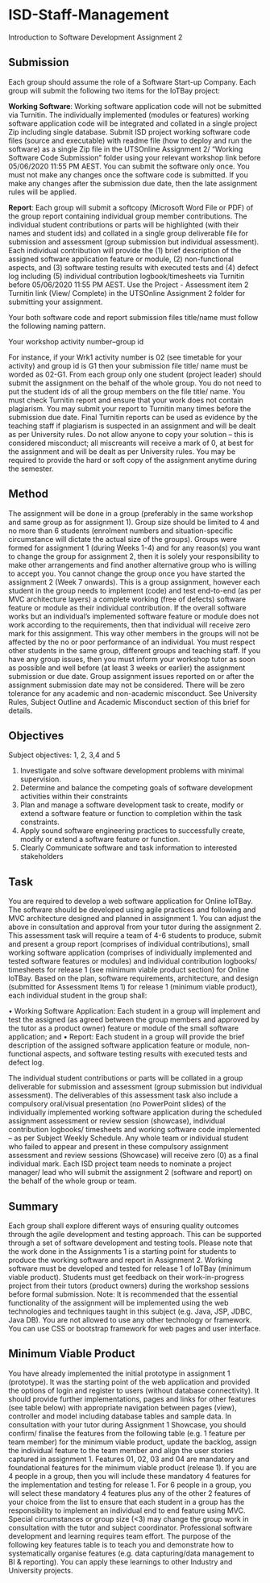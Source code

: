 # ISD-Staff-Management

Introduction to Software Development Assignment 2

## Submission

Each group should assume the role of a Software Start-up Company. Each
group will submit the following two items for the IoTBay project:

**Working Software**: Working software application code will not be
submitted via Turnitin. The individually implemented (modules or features)
working software application code will be integrated and collated in a single
project Zip including single database. Submit ISD project working software
code files (source and executable) with readme file (how to deploy and run
the software) as a single Zip file in the UTSOnline Assignment 2/ “Working
Software Code Submission” folder using your relevant workshop link before
05/06/2020 11:55 PM AEST. You can submit the software only once. You
must not make any changes once the software code is submitted. If you
make any changes after the submission due date, then the late
assignment rules will be applied.

**Report**: Each group will submit a softcopy (Microsoft Word File or PDF) of
the group report containing individual group member contributions. The
individual student contributions or parts will be highlighted (with their names
and student ids) and collated in a single group deliverable file for submission
and assessment (group submission but individual assessment). Each
individual contribution will provide the (1) brief description of the assigned
software application feature or module, (2) non-functional aspects, and (3)
software testing results with executed tests and (4) defect log including (5)
individual contribution logbook/timesheets via Turnitin before 05/06/2020
11:55 PM AEST. Use the Project - Assessment item 2 Turnitin link (View/
Complete) in the UTSOnline Assignment 2 folder for submitting your
assignment.

Your both software code and report submission files title/name must follow
the following naming pattern.

Your workshop activity number–group id

For instance, if your Wrk1 activity number is 02 (see timetable for your
activity) and group id is G1 then your submission file title/ name must be
worded as 02-G1. From each group only one student (project leader) should
submit the assignment on the behalf of the whole group. 
You do not need to put the student ids of all the group members on the file title/ name. You must
check Turnitin report and ensure that your work does not contain plagiarism.
You may submit your report to Turnitin many times before the submission
due date. Final Turnitin reports can be used as evidence by the teaching staff
if plagiarism is suspected in an assignment and will be dealt as per University
rules. Do not allow anyone to copy your solution – this is considered
misconduct; all miscreants will receive a mark of 0, at best for the
assignment and will be dealt as per University rules. You may be required
to provide the hard or soft copy of the assignment anytime during the
semester.

## Method
The assignment will be done in a group (preferably in the same workshop
and same group as for assignment 1). Group size should be limited to 4 and
no more than 6 students (enrolment numbers and situation-specific
circumstance will dictate the actual size of the groups). Groups were formed
for assignment 1 (during Weeks 1-4) and for any reason(s) you want to
change the group for assignment 2, then it is solely your responsibility to
make other arrangements and find another alternative group who is willing to
accept you. You cannot change the group once you have started the
assignment 2 (Week 7 onwards). This is a group assignment, however
each student in the group needs to implement (code) and test end-to-end
(as per MVC architecture layers) a complete working (free of defects)
software feature or module as their individual contribution. If the overall
software works but an individual’s implemented software feature or module
does not work according to the requirements, then that individual will
receive zero mark for this assignment. This way other members in the groups
will not be affected by the no or poor performance of an individual. You
must respect other students in the same group, different groups and teaching
staff. If you have any group issues, then you must inform your workshop
tutor as soon as possible and well before (at least 3 weeks or earlier) the
assignment submission or due date. Group assignment issues reported
on or after the assignment submission date may not be considered.
There will be zero tolerance for any academic and non-academic
misconduct. See University Rules, Subject Outline and Academic
Misconduct section of this brief for details.

## Objectives

Subject objectives: 1, 2, 3,4 and 5
1. Investigate and solve software development problems with minimal
supervision.
2. Determine and balance the competing goals of software development
activities within their constraints
3. Plan and manage a software development task to create, modify or extend
a software feature or function to completion within the task constraints.
4. Apply sound software engineering practices to successfully create, modify
or extend a software feature or function.
5. Clearly Communicate software and task information to interested
stakeholders

## Task

You are required to develop a web software application for Online IoTBay.
The software should be developed using agile practices and following and
MVC architecture designed and planned in assignment 1. You can adjust
the above in consultation and approval from your tutor during the
assignment 2. This assessment task will require a team of 4-6 students to
produce, submit and present a group report (comprises of individual
contributions), small working software application (comprises of
individually implemented and tested software features or modules) and
individual contribution logbooks/ timesheets for release 1 (see minimum
viable product section) for Online IoTBay. Based on the plan, software
requirements, architecture, and design (submitted for Assessment Items 1)
for release 1 (minimum viable product), each individual student in the
group shall:

• Working Software Application: Each student in a group will
implement and test the assigned (as agreed between the group
members and approved by the tutor as a product owner) feature or
module of the small software application; and
• Report: Each student in a group will provide the brief description of
the assigned software application feature or module, non-functional 
aspects, and software testing results with executed tests and defect
log.

The individual student contributions or parts will be collated in a group
deliverable for submission and assessment (group submission but individual
assessment). The deliverables of this assessment task also include a
compulsory oral/visual presentation (no PowerPoint slides) of the
individually implemented working software application during the scheduled
assignment assessment or review session (showcase), individual contribution
logbooks/ timesheets and working software code implemented – as per
Subject Weekly Schedule. Any whole team or individual student who
failed to appear and present in these compulsory assignment assessment
and review sessions (Showcase) will receive zero (0) as a final individual
mark. Each ISD project team needs to nominate a project manager/ lead who
will submit the assignment 2 (software and report) on the behalf of the whole
group or team.

## Summary

Each group shall explore different ways of ensuring quality outcomes through the agile
development and testing approach. This can be supported through a set of software
development and testing tools. Please note that the work done in the Assignments 1 is a
starting point for students to produce the working software and report in Assignment 2.
Working software must be developed and tested for release 1 of IoTBay (minimum
viable product). Students must get feedback on their work-in-progress project from their
tutors (product owners) during the workshop sessions before formal submission.
Note: It is recommended that the essential functionality of the assignment will be
implemented using the web technologies and techniques taught in this subject (e.g. Java,
JSP, JDBC, Java DB). You are not allowed to use any other technology or framework.
You can use CSS or bootstrap framework for web pages and user interface. 

## Minimum Viable Product

You have already implemented the initial prototype in assignment 1 (prototype). It was the
starting point of the web application and provided the options of login and register to users
(without database connectivity). It should provide further implementations, pages and links
for other features (see table below) with appropriate navigation between pages (view),
controller and model including database tables and sample data. In consultation with your
tutor during Assignment 1 Showcase, you should confirm/ finalise the features from
the following table (e.g. 1 feature per team member) for the minimum viable product,
update the backlog, assign the individual feature to the team member and align the
user stories captured in assignment 1. Features 01, 02, 03 and 04 are mandatory and
foundational features for the minimum viable product (release 1). If you are 4 people in
a group, then you will include these mandatory 4 features for the implementation and testing
for release 1. For 6 people in a group, you will select these mandatory 4 features plus any of
the other 2 features of your choice from the list to ensure that each student in a group has
the responsibility to implement an individual end to end feature using MVC. Special
circumstances or group size (<3) may change the group work in consultation with the tutor
and subject coordinator. Professional software development and learning requires team
effort. The purpose of the following key features table is to teach you and demonstrate
how to systematically organise features (e.g. data capturing/data management to BI &
reporting). You can apply these learnings to other Industry and University projects.

